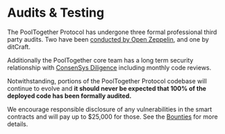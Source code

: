 # Audits & Testing

The PoolTogether Protocol has undergone three formal professional third party audits. Two have been [conducted by Open Zeppelin](https://blog.openzeppelin.com/pooltogether-v3-audit/), and one by ditCraft.

Additionally the PoolTogether core team has a long term security relationship with [ConsenSys Diligence](https://diligence.consensys.net/audits/) including monthly code reviews.

Notwithstanding, portions of the PoolTogether Protocol codebase will continue to evolve and **it should never be expected that 100% of the deployed code has been formally audited.**

We encourage responsible disclosure of any vulnerabilities in the smart contracts and will pay up to $25,000 for those. See the [Bounties](bounties.md) for more details.


